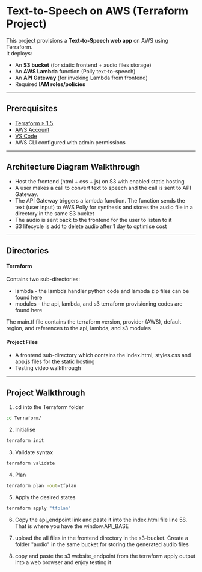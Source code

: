 # Text-to-Speech on AWS (Terraform Project)

This project provisions a **Text-to-Speech web app** on AWS using Terraform.  
It deploys:
- An **S3 bucket** (for static frontend + audio files storage)
- An **AWS Lambda** function (Polly text-to-speech)
- An **API Gateway** (for invoking Lambda from frontend)
- Required **IAM roles/policies**

---

## Prerequisites

- [Terraform ≥ 1.5](https://developer.hashicorp.com/terraform/downloads)
- [AWS Account](https://aws.amazon.com/console/)
- [VS Code](https://code.visualstudio.com/download)
- AWS CLI configured with admin permissions

---

## Architecture Diagram Walkthrough
- Host the frontend (html + css + js) on S3 with enabled static hosting
- A user makes a call to convert text to speech and the call is sent to API Gateway. 
- The API Gateway triggers a lambda function. The function sends the text (user input) to AWS Polly for synthesis and stores the audio file in a directory in the same S3 bucket
- The audio is sent back to the frontend for the user to listen to it
- S3 lifecycle is add to delete audio after 1 day to optimise cost

---
## Directories
#### Terraform
Contains two sub-directories:
- lambda - the lambda handler python code and lambda zip files can be found here
- modules - the api, lambda, and s3 terraform provisioning codes are found here

The main.tf file contains the terraform version, provider (AWS), default region, and references to the api, lambda, and s3 modules

#### Project Files
- A frontend sub-directory which contains the index.html, styles.css and app.js files for the static hosting
- Testing video walkthrough

---
## Project Walkthrough
1. cd into the Terraform folder
```bash
cd Terraform/
```

2. Initialise
```bash
terraform init
```

3. Validate syntax
```bash
terraform validate
```

4. Plan
```bash
terraform plan -out=tfplan
```

5. Apply the desired states
```bash
terraform apply "tfplan"
```

6. Copy the api_endpoint link and paste it into the index.html file line 58. That is where you have the window.API_BASE

7. upload the all files in the frontend directory in the s3-bucket. Create a folder "audio" in the same bucket for storing the generated audio files

8. copy and paste the s3 website_endpoint from the terraform apply output into a web browser and enjoy testing it